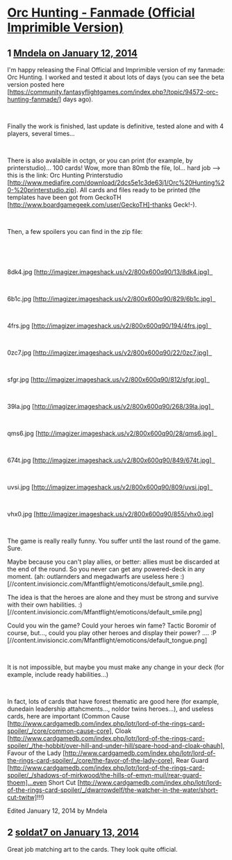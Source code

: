 # [Orc Hunting - Fanmade (Official Imprimible Version)](https://community.fantasyflightgames.com/topic/96745-orc-hunting-fanmade-official-imprimible-version/)

## 1 [Mndela on January 12, 2014](https://community.fantasyflightgames.com/topic/96745-orc-hunting-fanmade-official-imprimible-version/?do=findComment&comment=952484)

I'm happy releasing the Final Official and Imprimible version of my fanmade: Orc Hunting. I worked and tested it about lots of days (you can see the beta version posted here [https://community.fantasyflightgames.com/index.php?/topic/94572-orc-hunting-fanmade/] days ago).

 

Finally the work is finished, last update is definitive, tested alone and with 4 players, several times...

 

There is also avalaible in octgn, or you can print (for example, by printerstudio)... 100 cards! Wow, more than 80mb the file, lol... hard job --> this is the link: Orc Hunting Printerstudio [http://www.mediafire.com/download/2dcs5e1c3de63j1/Orc%20Hunting%20-%20printerstudio.zip]. All cards and files ready to be printed (the templates have been got from GeckoTH [http://www.boardgamegeek.com/user/GeckoTH]-thanks Geck!-).

 

Then, a few spoilers you can find in the zip file:

 

 

8dk4.jpg [http://imagizer.imageshack.us/v2/800x600q90/13/8dk4.jpg]  

 

6b1c.jpg [http://imagizer.imageshack.us/v2/800x600q90/829/6b1c.jpg]  

 

4frs.jpg [http://imagizer.imageshack.us/v2/800x600q90/194/4frs.jpg]  

 

0zc7.jpg [http://imagizer.imageshack.us/v2/800x600q90/22/0zc7.jpg]  

 

sfgr.jpg [http://imagizer.imageshack.us/v2/800x600q90/812/sfgr.jpg]  

 

39la.jpg [http://imagizer.imageshack.us/v2/800x600q90/268/39la.jpg]  

 

qms6.jpg [http://imagizer.imageshack.us/v2/800x600q90/28/qms6.jpg]  

 

674t.jpg [http://imagizer.imageshack.us/v2/800x600q90/849/674t.jpg]  

 

uvsi.jpg [http://imagizer.imageshack.us/v2/800x600q90/809/uvsi.jpg]  

 

vhx0.jpg [http://imagizer.imageshack.us/v2/800x600q90/855/vhx0.jpg]

 

The game is really really funny. You suffer until the last round of the game. Sure.

Maybe because you can't play allies, or better: allies must be discarded at the end of the round. So you never can get any powered-deck in any moment. (ah: outlarnders and megadwarfs are useless here :) [//content.invisioncic.com/Mfantflight/emoticons/default_smile.png].

The idea is that the heroes are alone and they must be strong and survive with their own habilities. :) [//content.invisioncic.com/Mfantflight/emoticons/default_smile.png]

Could you win the game? Could your heroes win fame? Tactic Boromir of course, but..., could you play other heroes and display their power? .... :P [//content.invisioncic.com/Mfantflight/emoticons/default_tongue.png]

 

It is not impossible, but maybe you must make any change in your deck (for example, include ready habilities...)

 

In fact, lots of cards that have forest thematic are good here (for example, dunedain leadership attahcments..., noldor twins heroes...), and useless cards, here are important (Common Cause [http://www.cardgamedb.com/index.php/lotr/lord-of-the-rings-card-spoiler/_/core/common-cause-core], Cloak [http://www.cardgamedb.com/index.php/lotr/lord-of-the-rings-card-spoiler/_/the-hobbit/over-hill-and-under-hill/spare-hood-and-cloak-ohauh], Favour of the Lady [http://www.cardgamedb.com/index.php/lotr/lord-of-the-rings-card-spoiler/_/core/the-favor-of-the-lady-core], Rear Guard [http://www.cardgamedb.com/index.php/lotr/lord-of-the-rings-card-spoiler/_/shadows-of-mirkwood/the-hills-of-emyn-muil/rear-guard-thoem]...even Short Cut [http://www.cardgamedb.com/index.php/lotr/lord-of-the-rings-card-spoiler/_/dwarrowdelf/the-watcher-in-the-water/short-cut-twitw]!!!)

Edited January 12, 2014 by Mndela

## 2 [soldat7 on January 13, 2014](https://community.fantasyflightgames.com/topic/96745-orc-hunting-fanmade-official-imprimible-version/?do=findComment&comment=952856)

Great job matching art to the cards. They look quite official.

